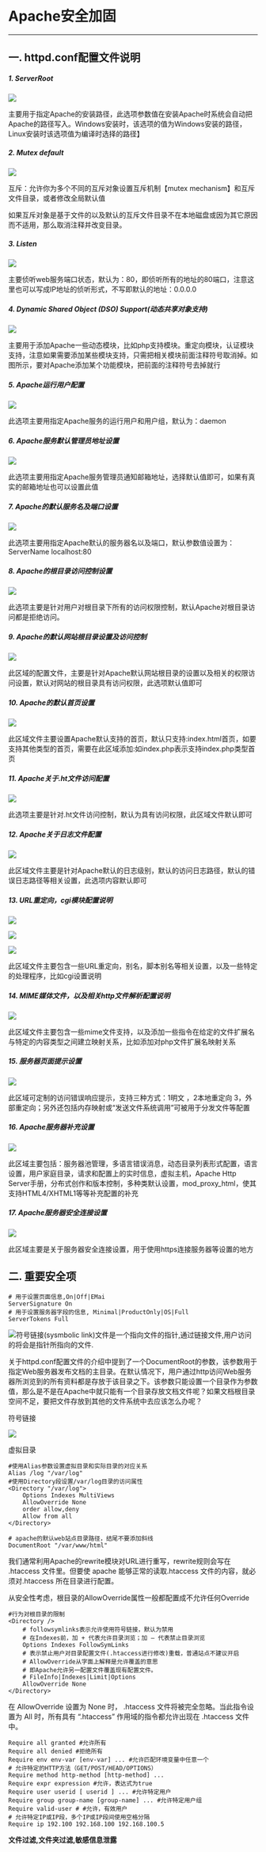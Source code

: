 # Apache安全加固

---

## 一. httpd.conf配置文件说明

##### 1. ServerRoot

![](/fileParser/image/apache-conf-1.jpg)

主要用于指定Apache的安装路径，此选项参数值在安装Apache时系统会自动把Apache的路径写入。Windows安装时，该选项的值为Windows安装的路径，Linux安装时该选项值为编译时选择的路径】

##### 2. Mutex default

![](/fileParser/image/apache-conf-2.jpg)

互斥：允许你为多个不同的互斥对象设置互斥机制【mutex mechanism】和互斥文件目录，或者修改全局默认值

如果互斥对象是基于文件的以及默认的互斥文件目录不在本地磁盘或因为其它原因而不适用，那么取消注释并改变目录。

##### 3. Listen

![](/fileParser/image/apache-conf-3.jpg)

主要侦听web服务端口状态，默认为：80，即侦听所有的地址的80端口，注意这里也可以写成IP地址的侦听形式，不写即默认的地址：0.0.0.0

##### 4. Dynamic Shared Object \(DSO\) Support\(动态共享对象支持\)

![](/fileParser/image/apache-conf-4.jpg)

主要用于添加Apache一些动态模块，比如php支持模块。重定向模块，认证模块支持，注意如果需要添加某些模块支持，只需把相关模块前面注释符号取消掉。如图所示，要对Apache添加某个功能模块，把前面的注释符号去掉就行

##### 5. Apache运行用户配置

![](/fileParser/image/apache-conf-5.jpg)

此选项主要用指定Apache服务的运行用户和用户组，默认为：daemon

##### 6. Apache服务默认管理员地址设置

![](/fileParser/image/apache-conf-6.jpg)

此选项主要用指定Apache服务管理员通知邮箱地址，选择默认值即可，如果有真实的邮箱地址也可以设置此值

##### 7. Apache的默认服务名及端口设置

![](/fileParser/image/apache-conf-7.jpg)

此选项主要用指定Apache默认的服务器名以及端口，默认参数值设置为：ServerName localhost:80

##### 8. Apache的根目录访问控制设置

![](/fileParser/image/apache-conf-8.jpg)

此选项主要是针对用户对根目录下所有的访问权限控制，默认Apache对根目录访问都是拒绝访问。

##### 9. Apache的默认网站根目录设置及访问控制

![](/fileParser/image/apache-conf-9.jpg)

此区域的配置文件，主要是针对Apache默认网站根目录的设置以及相关的权限访问设置，默认对网站的根目录具有访问权限，此选项默认值即可

##### 10. Apache的默认首页设置

![](/fileParser/image/apache-conf-10.jpg)

此区域文件主要设置Apache默认支持的首页，默认只支持:index.html首页，如要支持其他类型的首页，需要在此区域添加:如index.php表示支持index.php类型首页

##### 11. Apache关于.ht文件访问配置

![](/fileParser/image/apache-conf-11.jpg)

此选项主要是针对.ht文件访问控制，默认为具有访问权限，此区域文件默认即可

##### 12. Apache关于日志文件配置

![](/fileParser/image/apache-conf-12.jpg)

此区域文件主要是针对Apache默认的日志级别，默认的访问日志路径，默认的错误日志路径等相关设置，此选项内容默认即可

##### 13. URL重定向，cgi模块配置说明

![](/fileParser/image/apache-conf-13.jpg)

![](/fileParser/image/apache-conf-14.jpg)

![](/fileParser/image/apache-conf-15.jpg)

此区域文件主要包含一些URL重定向，别名，脚本别名等相关设置，以及一些特定的处理程序，比如cgi设置说明

##### 14. MIME媒体文件，以及相关http文件解析配置说明

![](/fileParser/image/apache-conf-16.jpg)

此区域文件主要包含一些mime文件支持，以及添加一些指令在给定的文件扩展名与特定的内容类型之间建立映射关系，比如添加对php文件扩展名映射关系

##### 15. 服务器页面提示设置

![](/fileParser/image/apache-conf-17.jpg)

此区域可定制的访问错误响应提示，支持三种方式：1明文 ，2本地重定向 3，外部重定向；另外还包括内存映射或“发送文件系统调用”可被用于分发文件等配置

##### 16. Apache服务器补充设置

![](/fileParser/image/apache-conf-18.jpg)

此区域主要包括：服务器池管理，多语言错误消息，动态目录列表形式配置，语言设置，用户家庭目录，请求和配置上的实时信息，虚拟主机，Apache Http Server手册，分布式创作和版本控制，多种类默认设置，mod\_proxy\_html，使其支持HTML4/XHTML1等等补充配置的补充

##### 17. Apache服务器安全连接设置

![](/fileParser/image/apache-conf-19.jpg)

此区域主要是关于服务器安全连接设置，用于使用https连接服务器等设置的地方

## 二. 重要安全项

```
# 用于设置页面信息,On|Off|EMai 
ServerSignature On
# 用于设置服务器字段的信息, Minimal|ProductOnly|OS|Full 
ServerTokens Full
```

![](/fileParser/image/apache-sec_1.png)符号链接\(sysmbolic link\)文件是一个指向文件的指针,通过链接文件,用户访问的将会是指针所指向的文件.

关于httpd.conf配置文件的介绍中提到了一个DocumentRoot的参数，该参数用于指定Web服务器发布文档的主目录。在默认情况下，用户通过http访问Web服务器所浏览到的所有资料都是存放于该目录之下。该参数只能设置一个目录作为参数值，那么是不是在Apache中就只能有一个目录存放文档文件呢？如果文档根目录空间不足，要把文件存放到其他的文件系统中去应该怎么办呢？

符号链接

![](/fileParser/image/apache-sec_2.png)

虚拟目录

```
#使用Alias参数设置虚拟目录和实际目录的对应关系  
Alias /log "/var/log"  
#使用Directory段设置/var/log目录的访问属性  
<Directory "/var/log"> 
    Options Indexes MultiViews  
    AllowOverride None  
    order allow,deny  
    Allow from all  
</Directory>
```

```
# apache的默认web站点目录路径，结尾不要添加斜线
DocumentRoot "/var/www/html"
```

我们通常利用Apache的rewrite模块对URL进行重写，rewrite规则会写在 .htaccess 文件里。但要使 apache 能够正常的读取.htaccess 文件的内容，就必须对.htaccess 所在目录进行配置。

从安全性考虑，根目录的AllowOverride属性一般都配置成不允许任何Override

```
#行为对根目录的限制
<Directory />
    # followsymlinks表示允许使用符号链接，默认为禁用
    # 在Indexes前，加 + 代表允许目录浏览；加 – 代表禁止目录浏览
    Options Indexes FollowSymLinks
    # 表示禁止用户对目录配置文件(.htaccess进行修改)重载，普通站点不建议开启
    # AllowOverride从字面上解释是允许覆盖的意思
    # 即Apache允许另一配置文件覆盖现有配置文件。
    # FileInfo|Indexes|Limit|Options
    AllowOverride None
</Directory>
```

在 AllowOverride 设置为 None 时， .htaccess 文件将被完全忽略。当此指令设置为 All 时，所有具有 “.htaccess” 作用域的指令都允许出现在 .htaccess 文件中。

```
Require all granted #允许所有
Require all denied #拒绝所有
Require env env-var [env-var] ... #允许匹配环境变量中任意一个
# 允许特定的HTTP方法（GET/POST/HEAD/OPTIONS）
Require method http-method [http-method] ... 
Require expr expression #允许，表达式为true
Require user userid [ userid ] ... #允许特定用户
Require group group-name [group-name] ... #允许特定用户组
Require valid-user # #允许，有效用户
# 允许特定IP或IP段，多个IP或IP段间使用空格分隔
Require ip 192.100 192.168.100 192.168.100.5
```

**文件过滤,文件夹过滤,敏感信息泄露**

